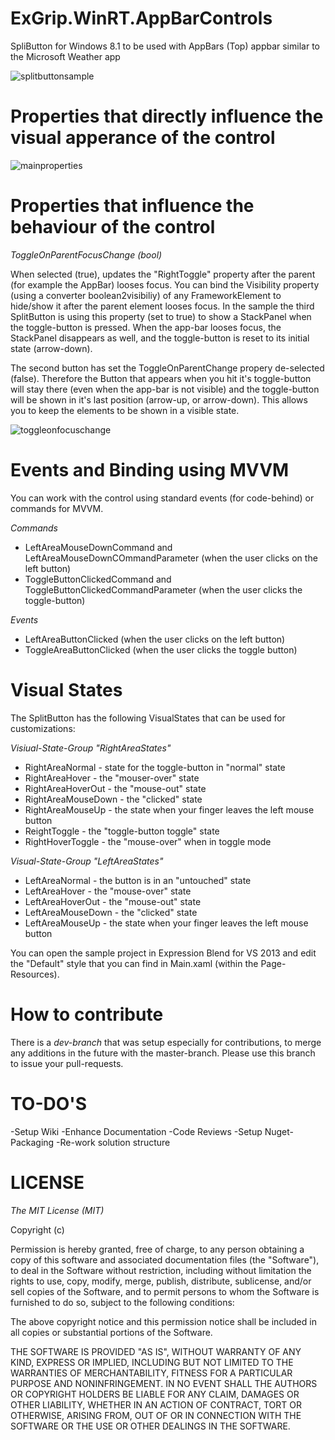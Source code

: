 ExGrip.WinRT.AppBarControls
===========================

SpliButton for Windows 8.1 to be used with AppBars (Top) appbar similar to the Microsoft Weather app

![splitbuttonsample](https://cloud.githubusercontent.com/assets/1821384/4431832/f888855c-467a-11e4-942d-d096baa3cfec.png)


Properties that directly influence the visual apperance of the control
======================================================================



![mainproperties](https://cloud.githubusercontent.com/assets/1821384/4431914/1dd0f59e-467e-11e4-93d0-373633bd19ee.png)


Properties that influence the behaviour of the control
======================================================================

*ToggleOnParentFocusChange (bool)*

When selected (true), updates the  "RightToggle" property after the parent (for example the AppBar) looses focus. You can bind the Visibility property (using a converter boolean2visibiliy) of any FrameworkElement to hide/show it after the parent element looses focus. In the sample the third SplitButton is using this property (set to true) to show a StackPanel when the toggle-button is pressed. When the app-bar looses focus, the StackPanel disappears as well, and the toggle-button is reset to its initial state (arrow-down).

The second button has set the ToggleOnParentChange propery de-selected (false). Therefore the Button that appears when you hit it's toggle-button will stay there (even when the app-bar is not visible) and the toggle-button will be shown in it's last position (arrow-up, or arrow-down). This allows you to keep the elements to be shown in a visible state.


![toggleonfocuschange](https://cloud.githubusercontent.com/assets/1821384/4432000/524efcfa-4681-11e4-8a97-1bd467862004.png)


Events and Binding using MVVM
=============================

You can work with the control using  standard events (for code-behind) or commands for MVVM.

*Commands*

* LeftAreaMouseDownCommand and LeftAreaMouseDownCOmmandParameter (when the user clicks on the left button)
* ToggleButtonClickedCommand and ToggleButtonClickedCommandParameter (when the user clicks the toggle-button)

*Events*

* LeftAreaButtonClicked (when the user clicks on the left button)
* ToggleAreaButtonClicked (when the user clicks the toggle button)


Visual States
=============
The SplitButton has the following VisualStates that can be used for customizations:

*Visiual-State-Group "RightAreaStates"*

* RightAreaNormal - state for the toggle-button in "normal" state
* RightAreaHover - the "mouser-over" state
* RightAreaHoverOut - the "mouse-out" state
* RightAreaMouseDown - the "clicked" state
* RightAreaMouseUp - the state when your finger leaves the left mouse button
* ReightToggle - the "toggle-button toggle" state
* RightHoverToggle - the "mouse-over" when in toggle mode

*Visual-State-Group "LeftAreaStates"*

* LeftAreaNormal - the button is in an "untouched" state
* LeftAreaHover  - the "mouse-over" state
* LeftAreaHoverOut - the "mouse-out" state
* LeftAreaMouseDown - the "clicked" state
* LeftAreaMouseUp - the state when your finger leaves the left mouse button

You can open the sample project in Expression Blend for VS 2013 and edit the "Default" style that you can find in Main.xaml (within the Page-Resources).

How to contribute
=================

There is a *dev-branch* that was setup especially for contributions, to merge any additions in the future with the master-branch. Please use this branch to issue your pull-requests.

TO-DO'S
======
-Setup Wiki
-Enhance Documentation
-Code Reviews
-Setup Nuget-Packaging
-Re-work solution structure

LICENSE
=======

*The MIT License (MIT)*

Copyright (c) <year> <copyright holders>

Permission is hereby granted, free of charge, to any person obtaining a copy
 of this software and associated documentation files (the "Software"), to deal
 in the Software without restriction, including without limitation the rights
 to use, copy, modify, merge, publish, distribute, sublicense, and/or sell
 copies of the Software, and to permit persons to whom the Software is
 furnished to do so, subject to the following conditions:

The above copyright notice and this permission notice shall be included in
 all copies or substantial portions of the Software.

THE SOFTWARE IS PROVIDED "AS IS", WITHOUT WARRANTY OF ANY KIND, EXPRESS OR
 IMPLIED, INCLUDING BUT NOT LIMITED TO THE WARRANTIES OF MERCHANTABILITY,
 FITNESS FOR A PARTICULAR PURPOSE AND NONINFRINGEMENT. IN NO EVENT SHALL THE
 AUTHORS OR COPYRIGHT HOLDERS BE LIABLE FOR ANY CLAIM, DAMAGES OR OTHER
 LIABILITY, WHETHER IN AN ACTION OF CONTRACT, TORT OR OTHERWISE, ARISING FROM,
 OUT OF OR IN CONNECTION WITH THE SOFTWARE OR THE USE OR OTHER DEALINGS IN
 THE SOFTWARE.


